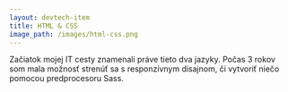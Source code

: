 ```yaml
---
layout: devtech-item
title: HTML & CSS
image_path: /images/html-css.png
---
```

Začiatok mojej IT cesty znamenali práve tieto dva jazyky. Počas 3 rokov som mala možnosť strenúť sa s responzívnym disajnom, či vytvoriť niečo pomocou predprocesoru Sass. 
